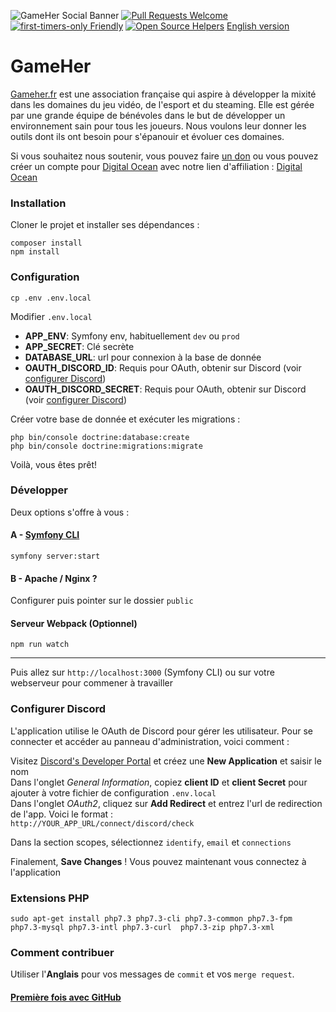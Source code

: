 ![GameHer Social Banner](https://pbs.twimg.com/profile_banners/895352686295617536/1576449060/1500x500)
[![Pull Requests Welcome](https://img.shields.io/badge/PRs-welcome-brightgreen.svg?style=flat)](http://makeapullrequest.com)
[![first-timers-only Friendly](https://img.shields.io/badge/first--timers--only-friendly-blue.svg)](http://www.firsttimersonly.com/)
[![Open Source Helpers](https://www.codetriage.com/noelierx/gameher/badges/users.svg)](https://www.codetriage.com/noelierx/gameher)
[English version](README.md)

# GameHer
[Gameher.fr](https://gameher.fr/) est une association française qui aspire à développer la mixité dans les domaines du jeu vidéo, de l'esport et du steaming. 
Elle est gérée par une grande équipe de bénévoles dans le but de développer un environnement sain pour tous les joueurs.
Nous voulons leur donner les outils dont ils ont besoin pour s'épanouir et évoluer ces domaines.

Si vous souhaitez nous soutenir, vous pouvez faire [un don] ou vous pouvez créer un compte pour [Digital Ocean] avec notre lien d'affiliation : [Digital Ocean]

[Digital Ocean]: https://m.do.co/c/20ded2e61f92
[un don]: https://gameher.fr/donations

### Installation

Cloner le projet et installer ses dépendances :
```
composer install
npm install
```
### Configuration
```
cp .env .env.local
```
Modifier `.env.local`
- **APP_ENV**: Symfony env, habituellement `dev` ou `prod`
- **APP_SECRET**: Clé secrète
- **DATABASE_URL**: url pour connexion à la base de donnée
- **OAUTH_DISCORD_ID**: Requis pour OAuth, obtenir sur Discord (voir [configurer Discord](#configurer-discord))
- **OAUTH_DISCORD_SECRET**: Requis pour OAuth, obtenir sur Discord (voir [configurer Discord](#configurer-discord))

Créer votre base de donnée et exécuter les migrations :
```
php bin/console doctrine:database:create
php bin/console doctrine:migrations:migrate
```

Voilà, vous êtes prêt!

### Développer
Deux options s'offre à vous :
#### A - [Symfony CLI](https://symfony.com/download)
`symfony server:start`
#### B - Apache / Nginx ?
Configurer puis pointer sur le dossier `public`

#### Serveur Webpack (Optionnel)
`npm run watch`

---
Puis allez sur `http://localhost:3000` (Symfony CLI) ou sur votre webserveur pour commener à travailler

### Configurer Discord
L'application utilise le OAuth de Discord pour gérer les utilisateur. Pour se connecter et accéder au panneau d'administration, voici comment : 

Visitez [Discord's Developer Portal](https://discordapp.com/developers/applications) et créez une **New Application** et saisir le nom  
Dans l'onglet *General Information*, copiez **client ID** et **client Secret** pour ajouter à votre fichier de configuration `.env.local`  
Dans l'onglet *OAuth2*, cliquez sur **Add Redirect** et entrez l'url de redirection de l'app. Voici le format :  
`http://YOUR_APP_URL/connect/discord/check`  

Dans la section scopes, sélectionnez `identify`, `email` et `connections`

Finalement, **Save Changes** ! Vous pouvez maintenant vous connectez à l'application

### Extensions PHP 

`sudo apt-get install php7.3 php7.3-cli php7.3-common php7.3-fpm php7.3-mysql php7.3-intl php7.3-curl  php7.3-zip php7.3-xml`

### Comment contribuer
Utiliser l'**Anglais** pour vos messages de `commit` et vos `merge request`.

#### [Première fois avec GitHub](https://git-scm.com/book/fr/v2/GitHub-Contribution-%C3%A0-un-projet)

